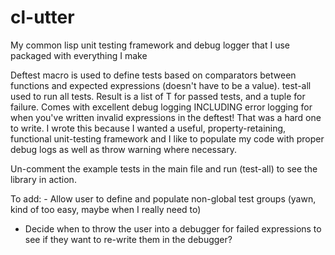 # cl-utter

My common lisp unit testing framework and debug logger that I use packaged with everything I make

Deftest macro is used to define tests based on comparators between functions and expected expressions (doesn't have to be a value). test-all used to run all tests. Result is a list of T for passed tests, and a tuple for failure. Comes with excellent debug logging INCLUDING error logging for when you've written invalid expressions in the deftest! That was a hard one to write. I wrote this because I wanted a useful, property-retaining, functional unit-testing framework and I like to populate my code with proper debug logs as well as throw warning where necessary.

Un-comment the example tests in the main file and run (test-all) to see the library in action.


To add: - Allow user to define and populate non-global test groups (yawn, kind of too easy, maybe when I really need to)
- Decide when to throw the user into a debugger for failed expressions to see if they want to re-write them in the debugger? 

